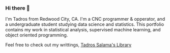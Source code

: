 ### Hi there 👋

I'm Tadros from Redwood City, CA. I'm a CNC programmer & opperator, and a undergraduate student studying data science and statistics. This portfolio contains my work in statistical analysis, supervised machine learning, and object oriented programming. 

Feel free to check out my writtings, [Tadros Salama's Library](https://www.notion.so/Tadros-Salama-s-Library-3834ececb35a40969189b7ac3fb652c2)

